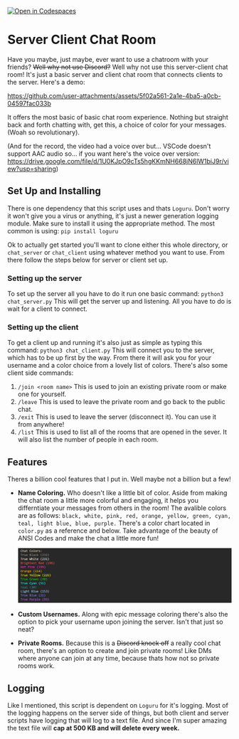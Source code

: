 [![Open in Codespaces](https://classroom.github.com/assets/launch-codespace-2972f46106e565e64193e422d61a12cf1da4916b45550586e14ef0a7c637dd04.svg)](https://classroom.github.com/open-in-codespaces?assignment_repo_id=18275188)

# Server Client Chat Room

Have you maybe, just maybe, ever want to use a chatroom with your friends? ~~Well why not use Discord?~~ Well why not use this server-client chat room! It's just a basic server and client chat room that connects clients to the server. Here's a demo:

https://github.com/user-attachments/assets/5f02a561-2a1e-4ba5-a0cb-04597fac033b

It offers the most basic of basic chat room experience. Nothing but straight back and forth chatting with, get this, a choice of color for your messages. (Woah so revolutionary).

(And for the record, the video had a voice over but... VSCode doesn't support AAC audio so... if you want here's the voice over version: https://drive.google.com/file/d/1U0KJpO9cTs5hgKKmNH668jN6lW1biJ9r/view?usp=sharing)

## Set Up and Installing

There is one dependency that this script uses and thats `Loguru`. Don't worry it won't give you a virus or anything, it's just a newer generation logging module. Make sure to install it using the appropriate method. The most common is using: `pip install loguru`

Ok to actually get started you'll want to clone either this whole directory, or `chat_server` or `chat_client` using whatever method you want to use. From there follow the steps below for server or client set up.

### Setting up the server

To set up the server all you have to do it run one basic command: `python3 chat_server.py` This will get the server up and listening. All you have to do is wait for a client to connect.

### Setting up the client

To get a client up and running it's also just as simple as typing this command: `python3 chat_client.py` This will connect you to the server, which has to be up first by the way. From there it will ask you for your username and a color choice from a lovely list of colors. There's also some client side commands:
    
1) `/join <room name>` This is used to join an existing private room or make one for yourself.
2) `/leave` This is used to leave the private room and go back to the public chat.
3) `/exit` This is used to leave the server (disconnect it). You can use it from anywhere!
4) `/list` This is used to list all of the rooms that are opened in the sever. It will also list the number of people in each room.

## Features

Theres a billion cool features that I put in. Well maybe not a billion but a few!

- __Name Coloring.__ Who doesn't like a little bit of color. Aside from making the chat room a little more colorful and engaging, it helps you differntiate your messages from others in the room! The avalible colors are as follows: `black, white, pink, red, orange, yellow, green, cyan, teal, light blue, blue, purple.` There's a color chart located in `color.py` as a reference and below. Take advantage of the beauty of ANSI Codes and make the chat a little more fun!

    ![color_sample](media/colors2.png)

- __Custom Usernames.__ Along with epic message coloring there's also the option to pick your username upon joining the server. Isn't that just so neat?

- __Private Rooms.__ Because this is a ~~Discord knock off~~ a really cool chat room, there's an option to create and join private rooms! Like DMs where anyone can join at any time, because thats how not so private rooms work.

## Logging

Like I mentioned, this script is dependent on `Loguru` for it's logging. Most of the logging happens on the server side of things, but both client and server scripts have logging that will log to a text file. And since I'm super amazing the text file will __cap at 500 KB and will delete every week.__